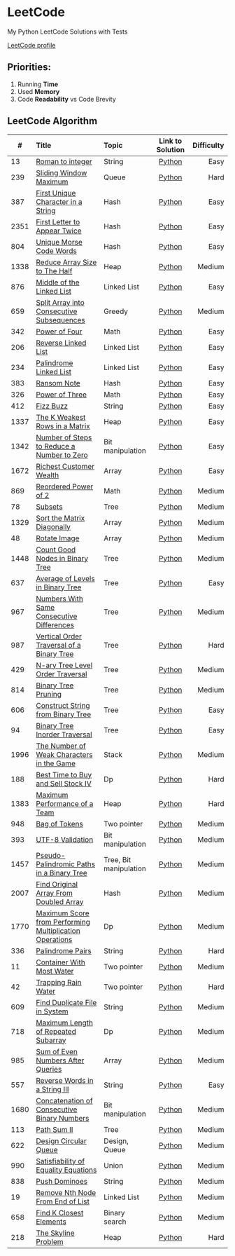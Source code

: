 # LeetCode

My Python LeetCode Solutions with Tests

[LeetCode profile](https://leetcode.com/maatkara/)

## Priorities:

1. Running **Time**
2. Used **Memory**
3. Code **Readability** vs Code Brevity

## LeetCode Algorithm

| #    | Title                                                                                                                                             | Topic                  |                                                        Link to Solution                                                         | Difficulty |
|------|:--------------------------------------------------------------------------------------------------------------------------------------------------|:-----------------------|:-------------------------------------------------------------------------------------------------------------------------------:|-----------:|
| 13   | [Roman to integer](https://leetcode.com/problems/roman-to-integer/)                                                                               | String                 |                      [Python](https://github.com/maatkara/LeetCode/blob/main/easy/roman_to_integer_13.py)                       |       Easy |
| 239  | [Sliding Window Maximum](https://leetcode.com/problems/sliding-window-maximum/)                                                                   | Queue                  |                     [Python](https://github.com/maatkara/LeetCode/blob/main/hard/sliding_window_max_239.py)                     |       Hard |
| 387  | [First Unique Character in a String](https://leetcode.com/problems/first-unique-character-in-a-string/)                                           | Hash                   |                   [Python](https://github.com/maatkara/LeetCode/blob/main/easy/first_unique_ch_string_387.py)                   |       Easy |
| 2351 | [First Letter to Appear Twice](https://leetcode.com/problems/first-letter-to-appear-twice/)                                                       | Hash                   |               [Python](https://github.com/maatkara/LeetCode/blob/main/easy/first_letter_to_appear_twice_2351.py)                |       Easy |
| 804  | [Unique Morse Code Words](https://leetcode.com/problems/unique-morse-code-words/)                                                                 | Hash                   |                  [Python](https://github.com/maatkara/LeetCode/blob/main/easy/unique_morse_code_words_804.py)                   |       Easy |
| 1338 | [Reduce Array Size to The Half](https://leetcode.com/problems/reduce-array-size-to-the-half/)                                                     | Heap                   |                    [Python](https://github.com/maatkara/LeetCode/blob/main/medium/reduce_array_size_1338.py)                    |     Medium |
| 876  | [Middle of the Linked List](https://leetcode.com/problems/middle-of-the-linked-list/)                                                             | Linked List            |                 [Python](https://github.com/maatkara/LeetCode/blob/main/easy/middle_of_the_linked_list_876.py)                  |       Easy |
| 659  | [Split Array into Consecutive Subsequences](https://leetcode.com/problems/split-array-into-consecutive-subsequences/)                             | Greedy                 |        [Python](https://github.com/maatkara/LeetCode/blob/main/medium/split_array_into_consecutive_subsequences_659.py)         |     Medium |
| 342  | [Power of Four](https://leetcode.com/problems/power-of-four/)                                                                                     | Math                   |                       [Python](https://github.com/maatkara/LeetCode/blob/main/easy/power_of_four_342.py)                        |       Easy |
| 206  | [Reverse Linked List](https://leetcode.com/problems/reverse-linked-list/)                                                                         | Linked List            |                    [Python](https://github.com/maatkara/LeetCode/blob/main/easy/reverse_linked_list_206.py)                     |       Easy |
| 234  | [Palindrome Linked List](https://leetcode.com/problems/palindrome-linked-list/)                                                                   | Linked List            |                   [Python](https://github.com/maatkara/LeetCode/blob/main/easy/palindrome_linked_list_234.py)                   |       Easy |
| 383  | [Ransom Note](https://leetcode.com/problems/ransom-note/)                                                                                         | Hash                   |                        [Python](https://github.com/maatkara/LeetCode/blob/main/easy/ransom_note_383.py)                         |       Easy |
| 326  | [Power of Three](https://leetcode.com/problems/power-of-three/)                                                                                   | Math                   |                       [Python](https://github.com/maatkara/LeetCode/blob/main/easy/power_of_three_326.py)                       |       Easy |
| 412  | [Fizz Buzz](https://leetcode.com/problems/fizz-buzz/)                                                                                             | String                 |                         [Python](https://github.com/maatkara/LeetCode/blob/main/easy/fizz_buzz_412.py)                          |       Easy |
| 1337 | [The K Weakest Rows in a Matrix](https://leetcode.com/problems/the-k-weakest-rows-in-a-matrix/)                                                   | Heap                   |                 [Python](https://github.com/maatkara/LeetCode/blob/main/easy/k_weakest_rows_in_matrix_1337.py)                  |       Easy |
| 1342 | [Number of Steps to Reduce a Number to Zero](https://leetcode.com/problems/number-of-steps-to-reduce-a-number-to-zero/)                           | Bit manipulation       |           [Python](https://github.com/maatkara/LeetCode/blob/main/easy/number_of_steps_to_reduce_number_to_0_1342.py)           |       Easy |
| 1672 | [Richest Customer Wealth](https://leetcode.com/problems/richest-customer-wealth/)                                                                 | Array                  |                  [Python](https://github.com/maatkara/LeetCode/blob/main/easy/richest_customer_wealth_1672.py)                  |       Easy |
| 869  | [Reordered Power of 2](https://leetcode.com/problems/reordered-power-of-2/)                                                                       | Math                   |                   [Python](https://github.com/maatkara/LeetCode/blob/main/medium/reordered_power_of_2_869.py)                   |     Medium |
| 78   | [Subsets](https://leetcode.com/problems/subsets/)                                                                                                 | Tree                   |                          [Python](https://github.com/maatkara/LeetCode/blob/main/medium/subsets_78.py)                          |     Medium |
| 1329 | [Sort the Matrix Diagonally](https://leetcode.com/problems/sort-the-matrix-diagonally/)                                                           | Array                  |               [Python](https://github.com/maatkara/LeetCode/blob/main/medium/sort_the_matrix_diagonally_1329.py)                |     Medium |
| 48   | [Rotate Image](https://leetcode.com/problems/rotate-image/)                                                                                       | Array                  |                       [Python](https://github.com/maatkara/LeetCode/blob/main/medium/rotate_image_48.py)                        |     Medium |
| 1448 | [Count Good Nodes in Binary Tree](https://leetcode.com/problems/count-good-nodes-in-binary-tree/)                                                 | Tree                   |             [Python](https://github.com/maatkara/LeetCode/blob/main/medium/count_good_nodes_in_binary_tree_1448.py)             |     Medium |
| 637  | [Average of Levels in Binary Tree](https://leetcode.com/problems/average-of-levels-in-binary-tree/)                                               | Tree                   |              [Python](https://github.com/maatkara/LeetCode/blob/main/easy/average_of_levels_in_binary_tree_637.py)              |       Easy |
| 967  | [Numbers With Same Consecutive Differences](https://leetcode.com/problems/numbers-with-same-consecutive-differences/)                             | Tree                   |        [Python](https://github.com/maatkara/LeetCode/blob/main/medium/numbers_with_same_consecutive_differences_967.py)         |     Medium |
| 987  | [Vertical Order Traversal of a Binary Tree](https://leetcode.com/problems/vertical-order-traversal-of-a-binary-tree/)                             | Tree                   |         [Python](https://github.com/maatkara/LeetCode/blob/main/hard/vertical_order_traversal_of_a_binary_tree_987.py)          |       Hard |
| 429  | [N-ary Tree Level Order Traversal](https://leetcode.com/problems/n-ary-tree-level-order-traversal/)                                               | Tree                   |             [Python](https://github.com/maatkara/LeetCode/blob/main/medium/nary_tree_level_order_traversal_429.py)              |     Medium |
| 814  | [Binary Tree Pruning](https://leetcode.com/problems/binary-tree-pruning/)                                                                         | Tree                   |                   [Python](https://github.com/maatkara/LeetCode/blob/main/medium/binary_tree_pruning_814.py)                    |     Medium |
| 606  | [Construct String from Binary Tree](https://leetcode.com/problems/construct-string-from-binary-tree/)                                             | Tree                   |             [Python](https://github.com/maatkara/LeetCode/blob/main/easy/construct_string_from_binary_tree_606.py)              |       Easy |
| 94   | [Binary Tree Inorder Traversal](https://leetcode.com/problems/binary-tree-inorder-traversal/)                                                     | Tree                   |                [Python](https://github.com/maatkara/LeetCode/blob/main/easy/binary_tree_inorder_traversal_94.py)                |       Easy |
| 1996 | [The Number of Weak Characters in the Game](https://leetcode.com/problems/the-number-of-weak-characters-in-the-game/)                             | Stack                  |        [Python](https://github.com/maatkara/LeetCode/blob/main/medium/the_number_of_weak_characters_in_the_game_1996.py)        |     Medium |
| 188  | [Best Time to Buy and Sell Stock IV](https://leetcode.com/problems/best-time-to-buy-and-sell-stock-iv/)                                           | Dp                     |             [Python](https://github.com/maatkara/LeetCode/blob/main/hard/best_time_to_buy_and_sell_stock_IV_188.py)             |       Hard |
| 1383 | [Maximum Performance of a Team](https://leetcode.com/problems/maximum-performance-of-a-team/)                                                     | Heap                   |               [Python](https://github.com/maatkara/LeetCode/blob/main/hard/maximum_performance_of_a_team_1383.py)               |       Hard |
| 948  | [Bag of Tokens](https://leetcode.com/problems/bag-of-tokens/)                                                                                     | Two pointer            |                      [Python](https://github.com/maatkara/LeetCode/blob/main/medium/bag-of-tokens-948.py)                       |     Medium |
| 393  | [UTF-8 Validation](https://leetcode.com/problems/utf-8-validation/)                                                                               | Bit manipulation       |                     [Python](https://github.com/maatkara/LeetCode/blob/main/medium/utf-8-validation-393.py)                     |     Medium |
| 1457 | [Pseudo-Palindromic Paths in a Binary Tree](https://leetcode.com/problems/pseudo-palindromic-paths-in-a-binary-tree/)                             | Tree, Bit manipulation |        [Python](https://github.com/maatkara/LeetCode/blob/main/medium/pseudo-palindromic-paths-in-a-binary-tree-1457.py)        |     Medium |
| 2007 | [Find Original Array From Doubled Array](https://leetcode.com/problems/find-original-array-from-doubled-array/)                                   | Hash                   |         [Python](https://github.com/maatkara/LeetCode/blob/main/medium/find-original-array-from-doubled-array-2007.py)          |     Medium |
| 1770 | [Maximum Score from Performing Multiplication Operations](https://leetcode.com/problems/maximum-score-from-performing-multiplication-operations/) | Dp                     | [Python](https://github.com/maatkara/LeetCode/blob/main/medium/maximum-score-from-performing-multiplication-operations-1770.py) |     Medium |
| 336  | [Palindrome Pairs](https://leetcode.com/problems/palindrome-pairs/)                                                                               | String                 |                      [Python](https://github.com/maatkara/LeetCode/blob/main/hard/palindrome-pairs-336.py)                      |       Hard |
| 11   | [Container With Most Water](https://leetcode.com/problems/container-with-most-water/)                                                             | Two pointer            |                 [Python](https://github.com/maatkara/LeetCode/blob/main/medium/container-with-most-water-11.py)                 |     Medium |
| 42   | [Trapping Rain Water](https://leetcode.com/problems/trapping-rain-water/)                                                                         | Two pointer            |                     [Python](https://github.com/maatkara/LeetCode/blob/main/hard/trapping-rain-water_42.py)                     |       Hard |
| 609  | [Find Duplicate File in System](https://leetcode.com/problems/find-duplicate-file-in-system/)                                                     | String                 |              [Python](https://github.com/maatkara/LeetCode/blob/main/medium/find-duplicate-file-in-system-609.py)               |     Medium |
| 718  | [Maximum Length of Repeated Subarray](https://leetcode.com/problems/maximum-length-of-repeated-subarray/)                                         | Dp                     |           [Python](https://github.com/maatkara/LeetCode/blob/main/medium/maximum-length-of-repeated-subarray-718.py)            |     Medium |
| 985  | [Sum of Even Numbers After Queries](https://leetcode.com/problems/sum-of-even-numbers-after-queries/)                                             | Array                  |            [Python](https://github.com/maatkara/LeetCode/blob/main/medium/sum-of-even-numbers-after-queries-985.py)             |     Medium |
| 557  | [Reverse Words in a String III](https://leetcode.com/problems/reverse-words-in-a-string-iii/)                                                     | String                 |               [Python](https://github.com/maatkara/LeetCode/blob/main/easy/reverse-words-in-a-string-iii-557.py)                |       Easy |
| 1680 | [Concatenation of Consecutive Binary Numbers](https://leetcode.com/problems/concatenation-of-consecutive-binary-numbers/)                         | Bit manipulation       |       [Python](https://github.com/maatkara/LeetCode/blob/main/medium/concatenation-of-consecutive-binary-numbers-1680.py)       |     Medium |
| 113  | [Path Sum II](https://leetcode.com/problems/path-sum-ii/)                                                                                         | Tree                   |                       [Python](https://github.com/maatkara/LeetCode/blob/main/medium/path-sum-ii-113.py)                        |     Medium |
| 622  | [Design Circular Queue](https://leetcode.com/problems/design-circular-queue/)                                                                     | Design, Queue          |                  [Python](https://github.com/maatkara/LeetCode/blob/main/medium/design-circular-queue-622.py)                   |     Medium |
| 990  | [Satisfiability of Equality Equations](https://leetcode.com/problems/satisfiability-of-equality-equations/)                                       | Union                  |           [Python](https://github.com/maatkara/LeetCode/blob/main/medium/satisfiability-of-equality-equations-990.py)           |     Medium |
| 838  | [Push Dominoes](https://leetcode.com/problems/push-dominoes/)                                                                                     | String                 |                      [Python](https://github.com/maatkara/LeetCode/blob/main/medium/push-dominoes-838.py)                       |     Medium |
| 19   | [Remove Nth Node From End of List](https://leetcode.com/problems/remove-nth-node-from-end-of-list/)                                               | Linked List            |             [Python](https://github.com/maatkara/LeetCode/blob/main/medium/remove-nth-node-from-end-of-list-19.py)              |     Medium |
| 658  | [Find K Closest Elements](https://leetcode.com/problems/find-k-closest-elements/)                                                                 | Binary search          |                 [Python](https://github.com/maatkara/LeetCode/blob/main/medium/find-k-closest-elements-658.py)                  |     Medium |
| 218  | [The Skyline Problem](https://leetcode.com/problems/the-skyline-problem/)                                                                         | Heap                   |                    [Python](https://github.com/maatkara/LeetCode/blob/main/hard/the-skyline-problem-218.py)                     |       Hard |



